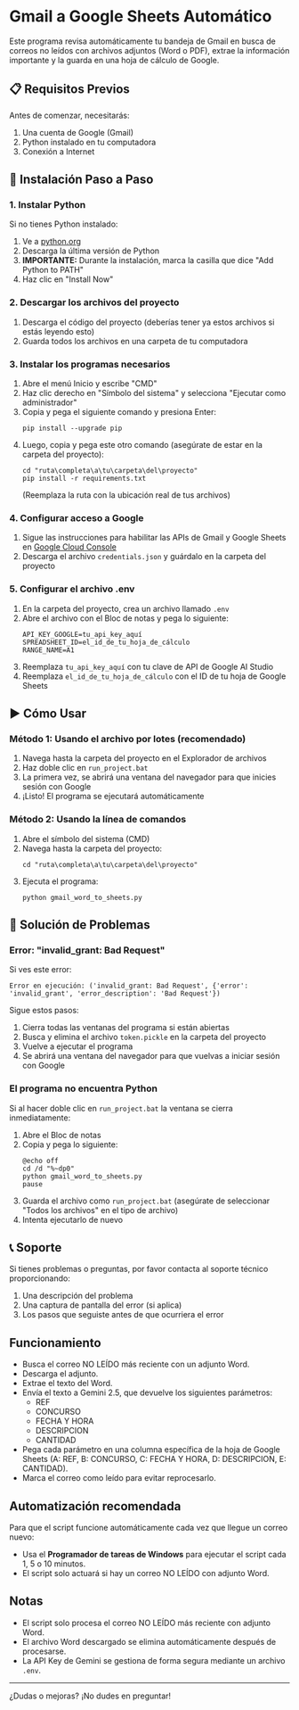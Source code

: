# Gmail a Google Sheets Automático

Este programa revisa automáticamente tu bandeja de Gmail en busca de correos no leídos con archivos adjuntos (Word o PDF), extrae la información importante y la guarda en una hoja de cálculo de Google.

## 📋 Requisitos Previos

Antes de comenzar, necesitarás:

1. Una cuenta de Google (Gmail)
2. Python instalado en tu computadora
3. Conexión a Internet

## 🚀 Instalación Paso a Paso

### 1. Instalar Python
Si no tienes Python instalado:

1. Ve a [python.org](https://www.python.org/downloads/)
2. Descarga la última versión de Python
3. **IMPORTANTE:** Durante la instalación, marca la casilla que dice "Add Python to PATH"
4. Haz clic en "Install Now"

### 2. Descargar los archivos del proyecto

1. Descarga el código del proyecto (deberías tener ya estos archivos si estás leyendo esto)
2. Guarda todos los archivos en una carpeta de tu computadora

### 3. Instalar los programas necesarios

1. Abre el menú Inicio y escribe "CMD"
2. Haz clic derecho en "Símbolo del sistema" y selecciona "Ejecutar como administrador"
3. Copia y pega el siguiente comando y presiona Enter:
   ```
   pip install --upgrade pip
   ```
4. Luego, copia y pega este otro comando (asegúrate de estar en la carpeta del proyecto):
   ```
   cd "ruta\completa\a\tu\carpeta\del\proyecto"
   pip install -r requirements.txt
   ```
   (Reemplaza la ruta con la ubicación real de tus archivos)

### 4. Configurar acceso a Google

1. Sigue las instrucciones para habilitar las APIs de Gmail y Google Sheets en [Google Cloud Console](https://console.cloud.google.com/)
2. Descarga el archivo `credentials.json` y guárdalo en la carpeta del proyecto

### 5. Configurar el archivo .env

1. En la carpeta del proyecto, crea un archivo llamado `.env`
2. Abre el archivo con el Bloc de notas y pega lo siguiente:
   ```
   API_KEY_GOOGLE=tu_api_key_aquí
   SPREADSHEET_ID=el_id_de_tu_hoja_de_cálculo
   RANGE_NAME=A1
   ```
3. Reemplaza `tu_api_key_aquí` con tu clave de API de Google AI Studio
4. Reemplaza `el_id_de_tu_hoja_de_cálculo` con el ID de tu hoja de Google Sheets

## ▶️ Cómo Usar

### Método 1: Usando el archivo por lotes (recomendado)

1. Navega hasta la carpeta del proyecto en el Explorador de archivos
2. Haz doble clic en `run_project.bat`
3. La primera vez, se abrirá una ventana del navegador para que inicies sesión con Google
4. ¡Listo! El programa se ejecutará automáticamente

### Método 2: Usando la línea de comandos

1. Abre el símbolo del sistema (CMD)
2. Navega hasta la carpeta del proyecto:
   ```
   cd "ruta\completa\a\tu\carpeta\del\proyecto"
   ```
3. Ejecuta el programa:
   ```
   python gmail_word_to_sheets.py
   ```

## 🔧 Solución de Problemas

### Error: "invalid_grant: Bad Request"

Si ves este error:
```
Error en ejecución: ('invalid_grant: Bad Request', {'error': 'invalid_grant', 'error_description': 'Bad Request'})
```

Sigue estos pasos:

1. Cierra todas las ventanas del programa si están abiertas
2. Busca y elimina el archivo `token.pickle` en la carpeta del proyecto
3. Vuelve a ejecutar el programa
4. Se abrirá una ventana del navegador para que vuelvas a iniciar sesión con Google

### El programa no encuentra Python

Si al hacer doble clic en `run_project.bat` la ventana se cierra inmediatamente:

1. Abre el Bloc de notas
2. Copia y pega lo siguiente:
   ```
   @echo off
   cd /d "%~dp0"
   python gmail_word_to_sheets.py
   pause
   ```
3. Guarda el archivo como `run_project.bat` (asegúrate de seleccionar "Todos los archivos" en el tipo de archivo)
4. Intenta ejecutarlo de nuevo

## 📞 Soporte

Si tienes problemas o preguntas, por favor contacta al soporte técnico proporcionando:

1. Una descripción del problema
2. Una captura de pantalla del error (si aplica)
3. Los pasos que seguiste antes de que ocurriera el error

## Funcionamiento

- Busca el correo NO LEÍDO más reciente con un adjunto Word.
- Descarga el adjunto.
- Extrae el texto del Word.
- Envía el texto a Gemini 2.5, que devuelve los siguientes parámetros:
  - REF
  - CONCURSO
  - FECHA Y HORA
  - DESCRIPCION
  - CANTIDAD
- Pega cada parámetro en una columna específica de la hoja de Google Sheets (A: REF, B: CONCURSO, C: FECHA Y HORA, D: DESCRIPCION, E: CANTIDAD).
- Marca el correo como leído para evitar reprocesarlo.

## Automatización recomendada

Para que el script funcione automáticamente cada vez que llegue un correo nuevo:

- Usa el **Programador de tareas de Windows** para ejecutar el script cada 1, 5 o 10 minutos.
- El script solo actuará si hay un correo NO LEÍDO con adjunto Word.

## Notas

- El script solo procesa el correo NO LEÍDO más reciente con adjunto Word.
- El archivo Word descargado se elimina automáticamente después de procesarse.
- La API Key de Gemini se gestiona de forma segura mediante un archivo `.env`.

---

¿Dudas o mejoras? ¡No dudes en preguntar! 
